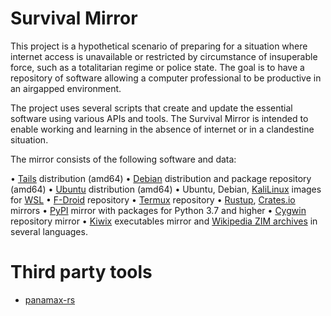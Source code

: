 
# Survival Mirror

This project is a hypothetical scenario of preparing for a situation where internet access is unavailable or restricted by circumstance of insuperable force, such as a totalitarian regime or police state. 
The goal is to have a repository of software allowing a computer professional to be productive in an airgapped environment. 

The project uses several scripts that create and update the essential software using various APIs and tools. The Survival Mirror is intended to enable working and learning in the absence of internet or in a clandestine situation.

The mirror consists of the following software and data:

•  [Tails](https://tails.net/) distribution (amd64)
•  [Debian](https://www.debian.org/) distribution and package repository (amd64)
•  [Ubuntu](https://ubuntu.com/) distribution (amd64)
•  Ubuntu, Debian, [KaliLinux](https://www.kali.org/) images for [WSL](https://learn.microsoft.com/en-us/windows/wsl/about)
•  [F-Droid](https://f-droid.org/) repository 
•  [Termux](https://termux.dev/) repository
•  [Rustup](https://rustup.rs/), [Crates.io](https://crates.io/) mirrors
•  [PyPI](https://pypi.org/) mirror with packages for Python 3.7 and higher
•  [Cygwin](https://www.cygwin.com/) repository mirror
•  [Kiwix](https://kiwix.org/) executables mirror and [Wikipedia ZIM archives](https://ftp.fau.de/kiwix/zim/wikipedia/) in several languages.


# Third party tools

* [panamax-rs](https://github.com/panamax-rs)
